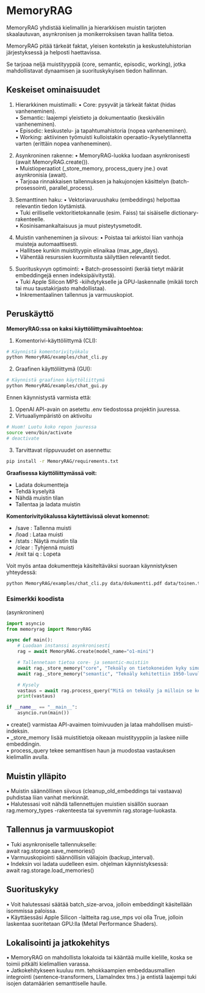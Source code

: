 # MemoryRAG

MemoryRAG yhdistää kielimallin ja hierarkkisen muistin tarjoten skaalautuvan, asynkronisen ja monikerroksisen tavan hallita tietoa. 

MemoryRAG pitää tärkeät faktat, yleisen kontekstin ja keskusteluhistorian järjestyksessä ja helposti haettavissa.

Se tarjoaa neljä muistityyppiä (core, semantic, episodic, working), jotka mahdollistavat dynaamisen ja suorituskykyisen tiedon hallinnan. 


## Keskeiset ominaisuudet

1. Hierarkkinen muistimalli:
   • Core: pysyvät ja tärkeät faktat (hidas vanheneminen).  
   • Semantic: laajempi yleistieto ja dokumentaatio (keskivälin vanheneminen).  
   • Episodic: keskustelu- ja tapahtumahistoria (nopea vanheneminen).  
   • Working: aktiivinen työmuisti kulloistakin operaatio-/kyselytilannetta varten (erittäin nopea vanheneminen).

2. Asynkroninen rakenne:
   • MemoryRAG-luokka luodaan asynkronisesti (await MemoryRAG.create()).  
   • Muistioperaatiot (_store_memory, process_query jne.) ovat asynkronisia (await).  
   • Tarjoaa rinnakkaisen tallennuksen ja hakujonojen käsittelyn (batch-prosessointi, parallel_process).

3. Semanttinen haku:
   • Vektoriavaruushaku (embeddings) helpottaa relevantin tiedon löytämistä.  
   • Tuki erilliselle vektoritietokannalle (esim. Faiss) tai sisäiselle dictionary-rakenteelle.  
   • Kosinisamankaltaisuus ja muut pisteytysmetodit.

4. Muistin vanheneminen ja siivous:
   • Poistaa tai arkistoi liian vanhoja muisteja automaattisesti.  
   • Hallitsee kunkin muistityypin elinaikaa (max_age_days).  
   • Vähentää resurssien kuormitusta säilyttäen relevantit tiedot.

5. Suorituskyvyn optimointi:
   • Batch-prosessointi (kerää tietyt määrät embeddingejä ennen indeksipäivitystä).  
   • Tuki Apple Silicon MPS -kiihdytykselle ja GPU-laskennalle (mikäli torch tai muu taustakirjasto mahdollistaa).  
   • Inkrementaalinen tallennus ja varmuuskopiot.

## Peruskäyttö 

**MemoryRAG:ssa on kaksi käyttöliittymävaihtoehtoa:**
1. Komentorivi-käyttöliittymä (CLI):
```bash
# Käynnistä komentorivityökalu
python MemoryRAG/examples/chat_cli.py
```

2. Graafinen käyttöliittymä (GUI):
```bash
# Käynnistä graafinen käyttöliittymä
python MemoryRAG/examples/chat_gui.py
```
Ennen käynnistystä varmista että:
1. OpenAI API-avain on asetettu .env tiedostossa projektin juuressa.
2. Virtuaaliympäristö on aktivoitu
```bash
# Huom! Luotu koko repon juuressa
source venv/bin/activate
# deactivate
```
3. Tarvittavat riippuvuudet on asennettu:
```bash
pip install -r MemoryRAG/requirements.txt
```
**Graafisessa käyttöliittymässä voit:**
- Ladata dokumentteja
- Tehdä kyselyitä
- Nähdä muistin tilan
- Tallentaa ja ladata muistin

**Komentorivityökalussa käytettävissä olevat komennot:**
- /save <tiedosto> : Tallenna muisti
- /load <tiedosto> : Lataa muisti
- /stats : Näytä muistin tila
- /clear : Tyhjennä muisti
- /exit tai q : Lopeta

Voit myös antaa dokumentteja käsiteltäväksi suoraan käynnistyksen yhteydessä:
```bash
python MemoryRAG/examples/chat_cli.py data/dokumentti.pdf data/toinen.txt
```

### Esimerkki koodista
(asynkroninen)
```python
import asyncio
from memoryrag import MemoryRAG

async def main():
    # Luodaan instanssi asynkronisesti
    rag = await MemoryRAG.create(model_name="o1-mini")

    # Tallennetaan tietoa core- ja semantic-muistiin
    await rag._store_memory("core", "Tekoäly on tietokoneiden kyky simuloida älykästä toimintaa", importance=1.0)
    await rag._store_memory("semantic", "Tekoäly kehitettiin 1950-luvulla", importance=0.7)

    # Kysely
    vastaus = await rag.process_query("Mitä on tekoäly ja milloin se kehitettiin?")
    print(vastaus)

if __name__ == "__main__":
    asyncio.run(main())
```

• create() varmistaa API-avaimen toimivuuden ja lataa mahdollisen muisti-indeksin.  
• _store_memory lisää muistitietoja oikeaan muistityyppiin ja laskee niille embeddingin.  
• process_query tekee semanttisen haun ja muodostaa vastauksen kielimallin avulla.

## Muistin ylläpito

• Muistin säännöllinen siivous (cleanup_old_embeddings tai vastaava) puhdistaa liian vanhat merkinnät.  
• Halutessasi voit nähdä tallennettujen muistien sisällön suoraan rag.memory_types -rakenteesta tai syvemmin rag.storage-luokasta.

## Tallennus ja varmuuskopiot

• Tuki asynkroniselle tallennukselle:  
  await rag.storage.save_memories()  
• Varmuuskopiointi säännöllisin väliajoin (backup_interval).  
• Indeksin voi ladata uudelleen esim. ohjelman käynnistyksessä:  
  await rag.storage.load_memories()

## Suorituskyky

• Voit halutessasi säätää batch_size-arvoa, jolloin embeddingit käsitellään isommissa paloissa.  
• Käyttäessäsi Apple Silicon -laitteita rag.use_mps voi olla True, jolloin laskentaa suoritetaan GPU:lla (Metal Performance Shaders).

## Lokalisointi ja jatkokehitys

• MemoryRAG on mahdollista lokaloida tai kääntää muille kielille, koska se toimii pitkälti kielimallien varassa.  
• Jatkokehitykseen kuuluu mm. tehokkaampien embeddausmallien integrointi (sentence-transformers, LlamaIndex tms.) ja entistä laajempi tuki isojen datamäärien semanttiselle haulle.


